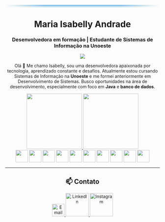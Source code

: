 <div align="center">
  <div style="width:100%; height:2px; background: linear-gradient(90deg, transparent, #3498db 25%, #3498db 75%, transparent)"></div>
  <div style="width:100%; height:1px; background: linear-gradient(90deg, transparent, #3498db 25%, #3498db 75%, transparent); margin-top:3px;"></div>

  <h1 align="center">Maria Isabelly Andrade</h1>
  <h3 align="center">Desenvolvedora em formação | Estudante de Sistemas de Informação na Unoeste</h3>

  <p align="center">
    <img src="https://readme-typing-svg.herokuapp.com?font=Fira+Code&size=22&duration=3000&pause=1000&color=3498DB&center=true&vCenter=true&width=500&lines=Desenvolvedora+Full+Stack" />
  </p>
  
</div>

<p align="center">
  Olá 👋 Me chamo Isabelly, sou uma desenvolvedora apaixonada por tecnologia, aprendizado constante e desafios. Atualmente estou cursando Sistemas de Informação na <strong>Unoeste</strong> e me formei anteriormente em Desenvolvimento de Sistemas. Busco oportunidades na área de desenvolvimento, especialmente com foco em <strong>Java</strong> e <strong>banco de dados</strong>.
</p>


<div align="center">
  <a href="https://github.com/MariaIsabellyAndrade" target="_blank">
    <img height="180em" src="https://github-readme-stats.vercel.app/api?username=MariaIsabellyAndrade&show_icons=true&theme=dracula&include_all_commits=true&count_private=true" />
    <img height="180em" src="https://github-readme-stats.vercel.app/api/top-langs/?username=MariaIsabellyAndrade&layout=compact&langs_count=10&theme=dracula" />
  </a>

  
<div align="center">
  <img src="https://cdn.jsdelivr.net/gh/devicons/devicon@latest/icons/html5/html5-original.svg" width="40" />
  <img src="https://cdn.jsdelivr.net/gh/devicons/devicon@latest/icons/tailwindcss/tailwindcss-original.svg" width="40" />
  <img src="https://cdn.jsdelivr.net/gh/devicons/devicon@latest/icons/javascript/javascript-original.svg" width="40" />
  <img src="https://cdn.jsdelivr.net/gh/devicons/devicon@latest/icons/css3/css3-original.svg" width="40" />
  <img src="https://cdn.jsdelivr.net/gh/devicons/devicon@latest/icons/cplusplus/cplusplus-original.svg" width="40" />
  <img src="https://cdn.jsdelivr.net/gh/devicons/devicon@latest/icons/python/python-original.svg" width="40" />
  <img src="https://cdn.jsdelivr.net/gh/devicons/devicon@latest/icons/java/java-original.svg" width="40" />
  <img src="https://cdn.jsdelivr.net/gh/devicons/devicon@latest/icons/mysql/mysql-original.svg" width="40" />
  <img src="https://cdn.jsdelivr.net/gh/devicons/devicon@latest/icons/oracle/oracle-original.svg" width="40" />
  <img src="https://cdn.jsdelivr.net/gh/devicons/devicon@latest/icons/postgresql/postgresql-original.svg" width="40" />
</div>
</div>




---

<h2 align="center">📫 Contato</h2>

<div align="center">
  <a href="mailto:andradeisabellypessoal@gmail.com" target="_blank">
    <img src="https://cdn.simpleicons.org/gmail/EA4335" width="40" alt="Email" />
  </a>
  <a href="https://www.linkedin.com/in/maria-isabelly-andrade" target="_blank">
    <img src="https://www.linkedin.com/in/maria-isabelly-da-s-andrade-76150124a/" width="75" alt="LinkedIn" />
  </a>
  <a href="https://www.instagram.com/_andraddd/" target="_blank">
    <img src="https://img.shields.io/badge/Instagram-E4405F?style=for-the-badge&logo=instagram&logoColor=white" width="75" alt="Instagram" />
  </a>
</div>



